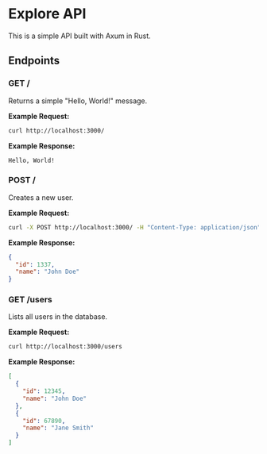 # Explore API

This is a simple API built with Axum in Rust.

## Endpoints

### GET /

Returns a simple "Hello, World!" message.

**Example Request:**

```bash
curl http://localhost:3000/
```

**Example Response:**

```
Hello, World!
```

### POST /

Creates a new user.

**Example Request:**

```bash
curl -X POST http://localhost:3000/ -H "Content-Type: application/json" -d '{"name": "John Doe"}'
```

**Example Response:**

```json
{
  "id": 1337,
  "name": "John Doe"
}
```

### GET /users

Lists all users in the database.

**Example Request:**

```bash
curl http://localhost:3000/users
```

**Example Response:**

```json
[
  {
    "id": 12345,
    "name": "John Doe"
  },
  {
    "id": 67890,
    "name": "Jane Smith"
  }
]
```